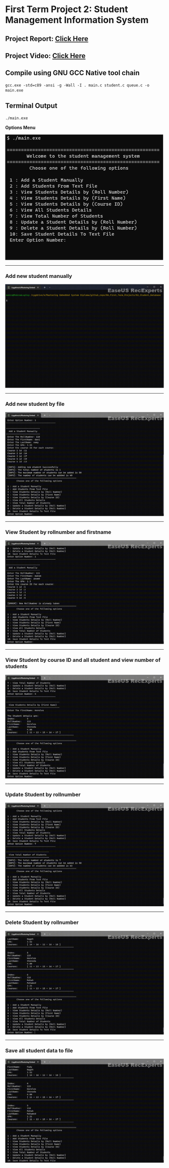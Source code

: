 # **First Term Project 2: Student Management Information System**
## **Project Report**: [**Click Here**](https://drive.google.com/drive/folders/17i16unl7ySO2LHCf9aSlBqx_NieMKFF9?usp=sharing)

## **Project Video**: [**Click Here**](https://youtu.be/ds8AWji7QNY) 

## **Compile using GNU GCC Native tool chain**

```
gcc.exe -std=c89 -ansi -g -Wall -I . main.c student.c queue.c -o main.exe
```

## **Terminal Output**
```
./main.exe
```
**Options Menu**

<img src="/04_First_Term_Projects/02_Student_Database/img/00_MainMenu.jpg" >

---
### Add new student manually
<img src="/04_First_Term_Projects/02_Student_Database/img/gif/01_add_student_manually.gif" >

---
### Add new student by file
<img src="/04_First_Term_Projects/02_Student_Database/img/gif/02_add_student_file.gif" >

---
### View Student by rollnumber and firstname
<img src="/04_First_Term_Projects/02_Student_Database/img/gif/03_04_view_roll_first.gif" >

---
### View Student by course ID and all student and view number of students
<img src="/04_First_Term_Projects/02_Student_Database/img/gif/05_06_07.gif" >

---
### Update Student by rollnumber
<img src="/04_First_Term_Projects/02_Student_Database/img/gif/08.gif" >

---
### Delete Student by rollnumber
<img src="/04_First_Term_Projects/02_Student_Database/img/gif/09.gif" >

---
### Save all student data to file
<img src="/04_First_Term_Projects/02_Student_Database/img/gif/10.gif" >
